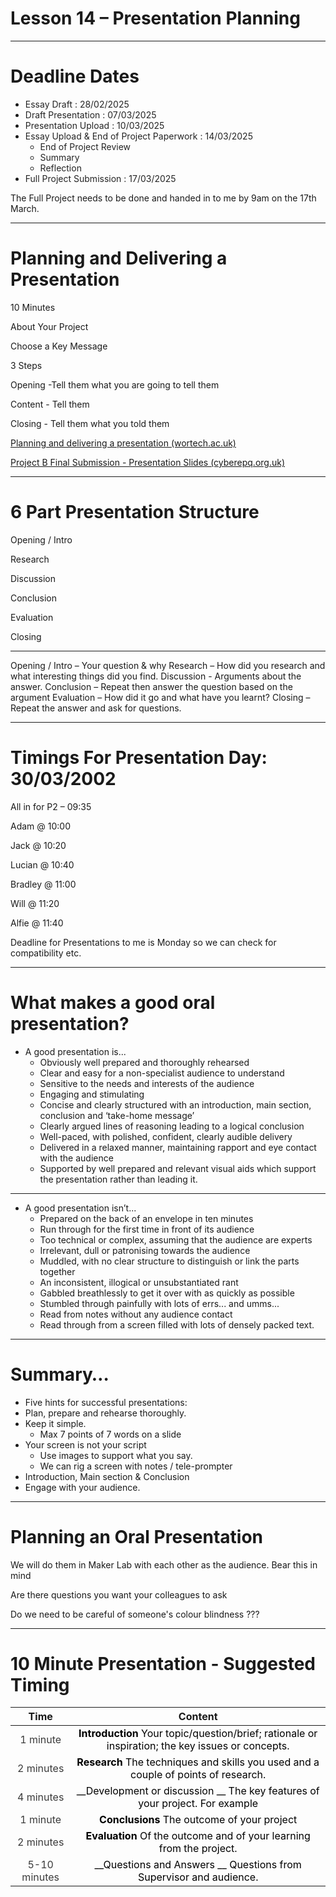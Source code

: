 

# Lesson 14 – Presentation Planning


---


# Deadline Dates



* <span style="color:#242424">Essay Draft : 28/02/2025</span>
* <span style="color:#242424">Draft Presentation : 07/03/2025</span>
* <span style="color:#242424">Presentation Upload : 10/03/2025</span>
* <span style="color:#242424">Essay Upload & End of Project Paperwork : 14/03/2025</span>
  * <span style="color:#242424">End of Project Review </span>
  * <span style="color:#242424">Summary</span>
  * <span style="color:#242424">Reflection</span>
* <span style="color:#242424">Full Project Submission : 17/03/2025</span>


The Full Project needs to be done and handed in to me by 9am on the 17th March\.


---


# Planning and Delivering a Presentation

10 Minutes

About Your Project

Choose a Key Message

3 Steps

Opening \-Tell them what you are going to tell them

Content \- Tell them

Closing \- Tell them what you told them

[Planning and delivering a presentation \(wortech\.ac\.uk\)](http://content.wortech.ac.uk/cyberepq/topic09/session04/story_html5.html)

[Project B Final Submission \- Presentation Slides \(cyberepq\.org\.uk\)](https://study.cyberepq.org.uk/pluginfile.php/143446/mod_label/intro/Exemplar%20PowerPoint%20Presentation%201%202018%20-%202019.pdf)


---


# 6 Part Presentation Structure

Opening / Intro

Research

Discussion

Conclusion

Evaluation

Closing

---

Opening / Intro – Your question & why
Research – How did you research and what interesting things did you find. 
Discussion - Arguments about the answer.
Conclusion – Repeat then answer the question based on the argument
Evaluation – How did it go and what have you learnt?
Closing – Repeat the answer and ask for questions.


---


# Timings For Presentation Day: 30/03/2002

All in for P2 – 09:35

Adam		@ 10:00

Jack 		@ 10:20

Lucian		@ 10:40

Bradley	@ 11:00

Will 		@ 11:20

Alfie 		@ 11:40

Deadline for Presentations to me is Monday so we can check for compatibility etc\.


---


# What makes a good oral presentation?



* A good presentation is\.\.\.
  * Obviously well prepared and thoroughly rehearsed
  * Clear and easy for a non\-specialist audience to understand
  * Sensitive to the needs and interests of the audience
  * Engaging and stimulating
  * Concise and clearly structured with an introduction\, main section\, conclusion and ‘take\-home message’
  * Clearly argued lines of reasoning leading to a logical conclusion
  * Well\-paced\, with polished\, confident\, clearly audible delivery
  * Delivered in a relaxed manner\, maintaining rapport and eye contact with the audience
  * Supported by well prepared and relevant visual aids which support the presentation rather than leading it\.

---






* A good presentation isn’t\.\.\.
  * Prepared on the back of an envelope in ten minutes
  * Run through for the first time in front of its audience
  * Too technical or complex\, assuming that the audience are experts
  * Irrelevant\, dull or patronising towards the audience
  * Muddled\, with no clear structure to distinguish or link the parts together
  * An inconsistent\, illogical or unsubstantiated rant
  * Gabbled breathlessly to get it over with as quickly as possible
  * Stumbled through painfully with lots of errs\.\.\. and umms\.\.\.
  * Read from notes without any audience contact
  * Read through from a screen filled with lots of densely packed text\.

---




# Summary…



  * Five hints for successful presentations:
  * Plan\, prepare and rehearse thoroughly\.
  * Keep it simple\.
    * Max 7 points of 7 words on a slide
  * Your screen is not your script
    * Use images to support what you say\.
    * We can rig a screen with notes / tele\-prompter
  * Introduction\, Main section & Conclusion
  * Engage with your audience\.

---




# Planning an Oral Presentation

We will do them in Maker Lab with each other as the audience\. Bear this in mind

Are there questions you want your colleagues to ask

Do we need to be careful of someone's colour blindness ???


---


# 10 Minute Presentation - Suggested Timing

| Time | Content |
| :-: | :-: |
| <span style="color:#3b3b3b">1 minute</span> | <span style="color:#000000"> __Introduction__ </span>  <span style="color:#000000"> Your topic/question/brief; rationale or inspiration; the key issues or concepts\. </span> |
| <span style="color:#3b3b3b">2 minutes</span> | <span style="color:#000000"> __Research__ </span>  <span style="color:#000000"> The techniques and skills you used and a couple of points of research\. </span> |
| <span style="color:#3b3b3b">4 minutes</span> | <span style="color:#000000"> __Development or discussion __ </span>  <span style="color:#000000">The key features of your project\. For example</span> |
| <span style="color:#3b3b3b">1 minute</span> | <span style="color:#000000"> __Conclusions__ </span>  <span style="color:#000000"> The outcome of your project</span> |
| <span style="color:#3b3b3b">2 minutes</span> | <span style="color:#000000"> __Evaluation__ </span>  <span style="color:#000000"> Of the outcome and of your learning from the project\. </span> |
| <span style="color:#3b3b3b">5\-10 minutes</span> | <span style="color:#000000"> __Questions and Answers __ </span>  <span style="color:#000000">Questions from Supervisor and audience\.</span> |

